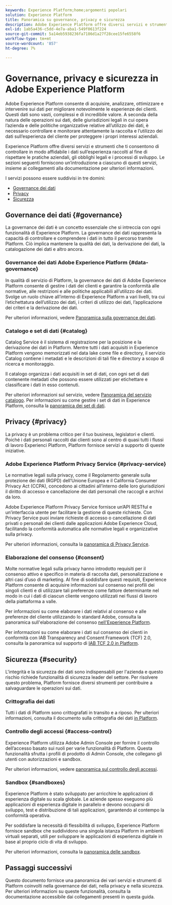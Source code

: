 ```yaml
---
keywords: Experience Platform;home;argomenti popolari
solution: Experience Platform
title: Panoramica su governance, privacy e sicurezza
description: Adobe Experience Platform offre diversi servizi e strumenti che ti consentono di controllare in modo affidabile i dati delle esperienze raccolte al fine di rispettare le pratiche aziendali, gli obblighi legali e il processo di sviluppo.
exl-id: 1ab5a436-c5dd-4e7a-aba1-549f0613f224
source-git-commit: 5a14eb5938236fa7186d1a27f28cee15fe6558f6
workflow-type: tm+mt
source-wordcount: '857'
ht-degree: 7%

---
```


# Governance, privacy e sicurezza in Adobe Experience Platform

Adobe Experience Platform consente di acquisire, analizzare, ottimizzare e intervenire sui dati per migliorare notevolmente le esperienze dei clienti. Questi dati sono vasti, complessi e di incredibile valore. A seconda della natura delle operazioni sui dati, delle giurisdizioni legali in cui opera l’azienda e delle politiche organizzative relative all’utilizzo dei dati, è necessario controllare e monitorare attentamente la raccolta e l’utilizzo dei dati sull’esperienza del cliente per proteggere i propri interessi aziendali.

Experience Platform offre diversi servizi e strumenti che ti consentono di controllare in modo affidabile i dati sull’esperienza raccolti al fine di rispettare le pratiche aziendali, gli obblighi legali e i processi di sviluppo. Le sezioni seguenti forniscono un’introduzione a ciascuno di questi servizi, insieme ai collegamenti alla documentazione per ulteriori informazioni.

I servizi possono essere suddivisi in tre domini:

* [Governance dei dati](#governance)
* [Privacy](#privacy)
* [Sicurezza](#security)

## Governance dei dati {#governance}

La governance dei dati è un concetto essenziale che si intreccia con ogni funzionalità di Experience Platform. La governance dei dati rappresenta la capacità di controllare e comprendere i dati in tutto il percorso tramite Platform. Ciò implica mantenere la qualità dei dati, la derivazione dei dati, la catalogazione dei dati e altro ancora.

### Governance dei dati Adobe Experience Platform {#data-governance}

In qualità di servizio di Platform, la governance dei dati di Adobe Experience Platform consente di gestire i dati dei clienti e garantire la conformità alle normative, alle restrizioni e alle politiche applicabili all’utilizzo dei dati. Svolge un ruolo chiave all’interno di Experience Platform a vari livelli, tra cui l’etichettatura dell’utilizzo dei dati, i criteri di utilizzo dei dati, l’applicazione dei criteri e la derivazione dei dati.

Per ulteriori informazioni, vedere [Panoramica sulla governance dei dati](../../data-governance/home.md).

### Catalogo e set di dati {#catalog}

Catalog Service è il sistema di registrazione per la posizione e la derivazione dei dati in Platform. Mentre tutti i dati acquisiti in Experience Platform vengono memorizzati nel data lake come file e directory, il servizio Catalog contiene i metadati e le descrizioni di tali file e directory a scopo di ricerca e monitoraggio.

Il catalogo organizza i dati acquisiti in set di dati, con ogni set di dati contenente metadati che possono essere utilizzati per etichettare e classificare i dati in esso contenuti.

Per ulteriori informazioni sul servizio, vedere [Panoramica del servizio catalogo](../../catalog/home.md). Per informazioni su come gestire i set di dati in Experience Platform, consulta la [panoramica dei set di dati](../../catalog/datasets/overview.md).

## Privacy {#privacy}

La privacy è un problema critico per il tuo business, legislatori e clienti. Poiché i dati personali raccolti dai clienti sono al centro di quasi tutti i flussi di lavoro Experienci Platform, Platform fornisce servizi a supporto di queste iniziative.

### Adobe Experience Platform Privacy Service {#privacy-service}

Le normative legali sulla privacy, come il Regolamento generale sulla protezione dei dati (RGPD) dell’Unione Europea e il California Consumer Privacy Act (CCPA), concedono ai cittadini all’interno delle loro giurisdizioni il diritto di accesso e cancellazione dei dati personali che raccogli e archivi da loro.

Adobe Experience Platform Privacy Service fornisce un’API RESTful e un’interfaccia utente per facilitare la gestione di queste richieste. Con Privacy Service puoi inviare richieste di accesso o cancellazione di dati privati o personali dei clienti dalle applicazioni Adobe Experience Cloud, facilitando la conformità automatica alle normative legali e organizzative sulla privacy.

Per ulteriori informazioni, consulta la [panoramica di Privacy Service](../../privacy-service/home.md).

### Elaborazione del consenso {#consent}

Molte normative legali sulla privacy hanno introdotto requisiti per il consenso attivo e specifico in materia di raccolta dati, personalizzazione e altri casi d’uso di marketing. Al fine di soddisfare questi requisiti, Experience Platform consente di acquisire informazioni sul consenso nei profili dei singoli clienti e di utilizzare tali preferenze come fattore determinante nel modo in cui i dati di ciascun cliente vengono utilizzati nei flussi di lavoro della piattaforma a valle.

Per informazioni su come elaborare i dati relativi al consenso e alle preferenze del cliente utilizzando lo standard Adobe, consulta la panoramica sull&#39;elaborazione del consenso [nell&#39;Experience Platform](./consent/adobe/overview.md).

Per informazioni su come elaborare i dati sul consenso dei clienti in conformità con IAB Transparency and Consent Framework (TCF) 2.0, consulta la panoramica sul supporto di [IAB TCF 2.0 in Platform](./consent/iab/overview.md).

## Sicurezza {#security}

L&#39;integrità e la sicurezza dei dati sono indispensabili per l&#39;azienda e questo rischio richiede funzionalità di sicurezza leader del settore. Per risolvere questo problema, Platform fornisce diversi strumenti per contribuire a salvaguardare le operazioni sui dati.

### Crittografia dei dati

Tutti i dati di Platform sono crittografati in transito e a riposo. Per ulteriori informazioni, consulta il documento sulla crittografia dei dati [ in Platform](./encryption.md).

### Controllo degli accessi {#access-control}

Experience Platform utilizza Adobe Admin Console per fornire il controllo dell’accesso basato sui ruoli per varie funzionalità di Platform. Questa funzionalità sfrutta i profili di prodotto di Admin Console, che collegano gli utenti con autorizzazioni e sandbox.

Per ulteriori informazioni, vedere [panoramica sul controllo degli accessi](../../access-control/home.md).

### Sandbox {#sandboxes}

Experience Platform è stato sviluppato per arricchire le applicazioni di esperienza digitale su scala globale. Le aziende spesso eseguono più applicazioni di esperienza digitale in parallelo e devono occuparsi di sviluppo, test e distribuzione di tali applicazioni, garantendo al contempo la conformità operativa.

Per soddisfare la necessità di flessibilità di sviluppo, Experience Platform fornisce sandbox che suddividono una singola istanza Platform in ambienti virtuali separati, utili per sviluppare le applicazioni di esperienza digitale in base al proprio ciclo di vita di sviluppo.

Per ulteriori informazioni, consulta la [panoramica delle sandbox](../../sandboxes/home.md).

## Passaggi successivi

Questo documento fornisce una panoramica dei vari servizi e strumenti di Platform coinvolti nella governance dei dati, nella privacy e nella sicurezza. Per ulteriori informazioni su queste funzionalità, consulta la documentazione accessibile dai collegamenti presenti in questa guida.
